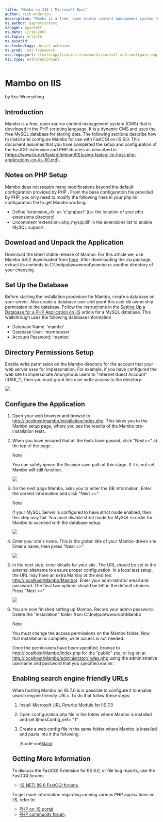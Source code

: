 ```yaml
---
title: "Mambo on IIS | Microsoft Docs"
author: rick-anderson
description: "Mambo is a free, open source content management system (CMS) that is developed in the PHP scripting language. It is a dynamic CMS and uses the free MySQL dat..."
ms.author: aspnetcontent
manager: wpickett
ms.date: 12/18/2007
ms.topic: article
ms.assetid: 
ms.technology: dotnet-webforms
ms.prod: .net-framework
msc.legacyurl: /learn/application-frameworks/install-and-configure-php-applications-on-iis/mambo-on-iis
msc.type: authoredcontent
---
```

Mambo on IIS
====================
by Eric Woersching

## Introduction

Mambo is a free, open source content management system (CMS) that is developed in the PHP scripting language. It is a dynamic CMS and uses the free MySQL database for storing data. The following sections describe how to install and configure Mambo for use with FastCGI on IIS 6.0. This document assumes that you have completed the setup and configuration of the FastCGI extension and PHP libraries as described in [https://www.iis.net/fastcgi/phpon60](using-fastcgi-to-host-php-applications-on-iis-60.md).

## Notes on PHP Setup

Mambo does not require many modifications beyond the default configuration provided by PHP **.** From the base configuration file provided by PHP, you only need to modify the following lines in your php.ini configuration file to get Mambo working:

- Define 'extension\_dir' as 'c:\php\ext' (i.e. the location of your php extensions directory)
- Uncomment 'extension=php\_mysql.dll' in the extensions list to enable MySQL support

## Download and Unpack the Application

Download the latest stable release of Mambo. For this article we, use Mambo 4.6.2 downloaded from [here](http://www.source.mambo-foundation.org/content/view/90/63/). After downloading the zip package, extract its contents to C:\Inetpub\wwwroot\mambo or another directory of your choosing.

## Set Up the Database

Before starting the installation procedure for Mambo, create a database on your server. Also create a database user and grant this user db ownership permission to the database. Follow the instructions in the [Setting Up a Database for a PHP Application on IIS](../install-and-configure-php-on-iis/setting-up-a-database-for-a-php-application-on-iis.md) article for a MySQL database. This walkthrough uses the following database information

- Database Name: 'mambo'
- Database User: 'mambouser'
- Account Password: 'mambo'

## Directory Permissions Setup

Enable write permission on the Mambo directory for the account that your web server uses for impersonation. For example, if you have configured the web site to impersonate Anonymous users to "Internet Guest Account" (IUSR\_\*), then you must grant this user write access to the directory:

[![](mambo-on-iis/_static/image2.png)](mambo-on-iis/_static/image1.png)

## Configure the Application

1. Open your web browser and browse to [http://localhost/mambo/installation/index.php](http://localhost/mambo/installation/index.php). This takes you to the Mambo setup page, where you see the results of the Mambo pre-installation tests.
2. When you have ensured that all the tests have passed, click "Next&gt;&gt;" at the top of the page.  

    > [!NOTE]
    > You can safely ignore the Session save path at this stage. If it is not set, Mambo will still function.

    [![](mambo-on-iis/_static/image4.png)](mambo-on-iis/_static/image3.png)
3. On the next page Mambo, asks you to enter the DB information. Enter the correct information and click "Next &gt;&gt;".  

    > [!NOTE]
    > If your MySQL Server is configured to have strict mode enabled, then this step may fail. You must disable strict mode for MySQL in order for Mambo to succeed with the database setup.

    [![](mambo-on-iis/_static/image6.png)](mambo-on-iis/_static/image5.png)
4. Enter your site's name. This is the global title of your Mambo-driven site. Enter a name, then press "Next &gt;&gt;"  

    [![](mambo-on-iis/_static/image8.png)](mambo-on-iis/_static/image7.png)
5. In the next step, enter details for your site. The URL should be set to the external sitename to ensure proper configuration. In a local test setup, the URL may have an extra Mambo at the end (ex: [http://localhost/Mambo/Mambo](http://localhost/Mambo/Mambo)). Enter your administrator email and password. The final two options should be left in the default choices. Press "Next &gt;&gt;"  

    [![](mambo-on-iis/_static/image10.png)](mambo-on-iis/_static/image9.png)
6. You are now finished setting up Mambo. Record your admin password. Delete the "installation" folder from C:\Inetpub\wwwroot\Mambo  

    > [!NOTE]
    > You must change the access permissions on the Mambo folder. Now that installation is complete, write access is not needed.

    Once the permissions have been specified, browse to [http://localhost/Mambo/index.php](http://localhost/Mambo/index.php) for the "public" site, or log on at [http://localhost/Mambo/administrator/index.php](http://localhost/Mambo/administrator/index.php) using the administrative username and password that you specified earlier.

    ## Enabling search engine friendly URLs

    When hosting Mambo on IIS 7.0 is is possible to configure it to enable search engine friendly URLs. To do that follow these steps:

    1. Install [Microsoft URL Rewrite Module for IIS 7.0](https://www.iis.net/downloads/microsoft/url-rewrite "URL rewrite module")
    2. Open configuration.php file in the folder where Mambo is installed and set $mosConfig\_sef= "1"
    3. Create a web.config file in the same folder where Mambo is installed and paste into it the following:  

        [!code-xml[Main](mambo-on-iis/samples/sample1.xml)]

    ## Getting More Information

    To discuss the FastCGI Extension for IIS 6.0, or file bug reports, use the FastCGI forums:

    - [IIS.NET/ IIS 6 FastCGI forums](https://forums.iis.net/1103.aspx).

    To get more information regarding running various PHP applications on IIS, refer to:

    - [PHP on IIS portal](https://php.iis.net/)
    - [PHP community forum](https://forums.iis.net/1102.aspx).